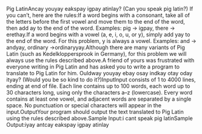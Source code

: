 Pig LatinAncay youyay eakspay igpay atinlay? (Can you speak pig latin?) If you can’t, here are the rules:If a word begins with a consonant, take all of the letters before the first vowel and move them to the end of the word, then add ay to the end of the word. Examples: pig → igpay, there → erethay.If a word begins with a vowel (a, e, i, o, u, or y), simply add yay to the end of the word. For this problem, y is always a vowel. Examples: and → andyay, ordinary →ordinaryyay.Although there are many variants of Pig Latin (such as Kedelkloppersprook in Germany), for this problem we will always use the rules described above.A friend of yours was frustrated with everyone writing in Pig Latin and has asked you to write a program to translate to Pig Latin for him. Ouldway youyay ebay osay indkay otay oday ityay? (Would you be so kind to do it?)InputInput consists of 1 to 4000 lines, ending at end of file. Each line contains up to 100 words, each word up to 30 characters long, using only the characters a–z (lowercase). Every word contains at least one vowel, and adjacent words are separated by a single space. No punctuation or special characters will appear in the input.OutputYour program should output the text translated to Pig Latin using the rules described above.Sample Input:i cant speak pig latinSample Output:iyay antcay eakspay igpay atinlay
